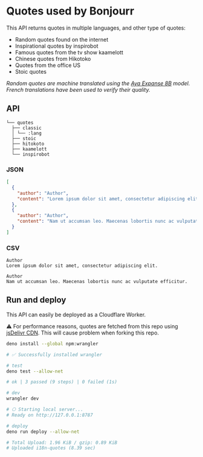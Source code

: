 # Quotes used by Bonjourr

This API returns quotes in multiple languages, and other type of quotes:

-   Random quotes found on the internet
-   Inspirational quotes by inspirobot
-   Famous quotes from the tv show kaamelott
-   Chinese quotes from Hikotoko
-   Quotes from the office US
-   Stoic quotes

_Random quotes are machine translated using the [Aya Expanse 8B](https://cohere.com/research/aya) model. French translations have been used to verify their quality._

## API

```plaintext
└── quotes
  ├── classic
  │ └── :lang
  ├── stoic
  ├── hitokoto
  ├── kaamelott
  └── inspirobot
```

### JSON

```json
[
  {
    "author": "Author",
    "content": "Lorem ipsum dolor sit amet, consectetur adipiscing elit."
  },
  {
    "author": "Author",
    "content": "Nam ut accumsan leo. Maecenas lobortis nunc ac vulputate efficitur."
  }
]
```

### CSV

```plaintext
Author
Lorem ipsum dolor sit amet, consectetur adipiscing elit.

Author
Nam ut accumsan leo. Maecenas lobortis nunc ac vulputate efficitur.
```

## Run and deploy

This API can easily be deployed as a Cloudflare Worker.

⚠️ For performance reasons, quotes are fetched from this repo using [jsDelivr CDN](https://www.jsdelivr.com/github). This will cause problem when forking this repo.

```bash
deno install --global npm:wrangler

# ✅ Successfully installed wrangler

# test
deno test --allow-net

# ok | 3 passed (9 steps) | 0 failed (1s)

# dev
wrangler dev

# ⎔ Starting local server...
# Ready on http://127.0.0.1:8787

# deploy
deno run deploy --allow-net

# Total Upload: 1.96 KiB / gzip: 0.89 KiB
# Uploaded i18n-quotes (8.39 sec)
```
